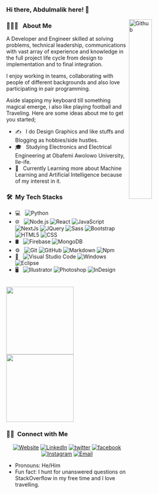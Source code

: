 ### Hi there, Abdulmalik here! 👋

<img width="35%" align="right" alt="Github" src="https://user-images.githubusercontent.com/48678280/88862734-4903af80-d201-11ea-968b-9c939d88a37c.gif" />

<h3> 👨🏻‍💻 &nbsp; About Me </h3>
A Developer and Engineer skilled at solving problems, technical leadership, communications with vast array of experience and knowledge in the full project life cycle from design to implementation and to final integration.

I enjoy working in teams, collaborating with people of different backgrounds and also love participating in pair programming.

Aside slapping my keyboard till something magical emerge, i also like playing football and Traveling. 
Here are some ideas about me to get you started; 

- ✍️ &nbsp; I do Design Graphics and like stuffs and Blogging as hobbies/side hustles.
- 🎓 &nbsp; Studying Electronics and Electrical Engineering at Obafemi Awolowo University, Ile-ife.
- 🌱 &nbsp; Currently Learning more about Machine Learning and Artificial Intelligence because of my interest in it. 

<h3> 🛠 &nbsp;My Tech Stacks</h3>

- 💻 &nbsp;
  ![Python](https://img.shields.io/badge/-Python-333333?style=flat&logo=python)
- 🌐 &nbsp;
  ![Node.js](https://img.shields.io/badge/-Node.js-333333?style=flat&logo=node.js)
  ![React](https://img.shields.io/badge/-React-333333?style=flat&logo=react)
  ![JavaScript](https://img.shields.io/badge/-JavaScript-333333?style=flat&logo=javascript)
  ![NextJs](https://img.shields.io/badge/-Next.js-333333?style=flat&logo=next.js)
  ![JQuery](https://img.shields.io/badge/-Jquery-333333?style=flat&logo=jquery)
  ![Sass](https://img.shields.io/badge/-Sass-333333?style=flat&logo=sass)
  ![Bootstrap](https://img.shields.io/badge/-Bootstrap-333333?style=flat&logo=bootstrap&logoColor=563D7C)
  ![HTML5](https://img.shields.io/badge/-HTML5-333333?style=flat&logo=HTML5)
  ![CSS](https://img.shields.io/badge/-CSS-333333?style=flat&logo=CSS3&logoColor=1572B6)
- 🛢 &nbsp;
  ![Firebase](https://img.shields.io/badge/-Firebase-333333?style=flat-square&logo=firebase)
  ![MongoDB](https://img.shields.io/badge/-MongoDB-333333?style=flat&logo=mongodb)
- ⚙️ &nbsp;
  ![Git](https://img.shields.io/badge/-Git-333333?style=flat&logo=git)
  ![GitHub](https://img.shields.io/badge/-GitHub-333333?style=flat&logo=github)
  ![Markdown](https://img.shields.io/badge/-Markdown-333333?style=flat&logo=markdown)
  ![Npm](https://img.shields.io/badge/-Npm-333333?style=flat&logo=npm)
- 🔧 &nbsp;
  ![Visual Studio Code](https://img.shields.io/badge/-Visual%20Studio%20Code-333333?style=flat&logo=visual-studio-code&logoColor=007ACC)
  ![Windows](http://img.shields.io/badge/-Windows-333333?style=flat&logo=windows&logoColor=ffffff)
  ![Eclipse](https://img.shields.io/badge/-Eclipse-333333?style=flat&logo=eclipse-ide&logoColor=2C2255)
- 🖥 &nbsp;
  ![Illustrator](https://img.shields.io/badge/-Illustrator-333333?style=flat&logo=adobe-illustrator)
  ![Photoshop](https://img.shields.io/badge/-Photoshop-333333?style=flat&logo=adobe-photoshop)
  ![InDesign](https://img.shields.io/badge/-InDesign-333333?style=flat&logo=adobe-indesign)

<br/>

<a href="https://github.com/Adekunle27">
  <img height="180em" src="https://github-readme-stats.vercel.app/api?username=Adekunle27&theme=radical&show_icons=true&count_private=true" />
  <img height="180em" src="https://github-readme-stats.vercel.app/api/top-langs/?username=Adekunle27&theme=radical&layout=compact&count_private=true" />
</a>

<br/>

<h3> 🤝🏻 &nbsp;Connect with Me </h3>

<p align="center">
<a href="https://bit.ly/Malikadekunle"><img alt="Website" src="https://img.shields.io/badge/Website-My Website-blue?style=flat-square&logo=google-chrome"></a>
<a href="https://www.linkedin.com/in/abdulmalik-adekunle"><img alt="LinkedIn" src="https://img.shields.io/badge/LinkedIn-Abdulmalik Adekunle-blue?style=flat-square&logo=linkedin"></a>
<a href="https://twitter.com/Emeritus_Ade"><img alt="twitter" src="https://img.shields.io/badge/Twitter-Emeritus_Ade-blue?style=flat-square&logo=twitter"></a>
<a href="https://facebook.com/malik.azeez.3114935"><img alt="facebook" src="https://img.shields.io/badge/Facebook-Malik Azeez-blue?style=flat-square&logo=facebook"></a>
<a href="https://instagram.com/Emeritus_Ade"><img alt="Instagram" src="https://img.shields.io/badge/Instagram-Emeritus_Ade-blue?style=flat-square&logo=instagram"></a>
<a href="mailto:malikabdulazeez27@gmail.com"><img alt="Email" src="https://img.shields.io/badge/Email-malikabdulazeez27@gmail.com-blue?style=flat-square&logo=gmail"></a></p>

- Pronouns: He/Him
- Fun fact: I hunt for unanswered questions on StackOverflow in my free time and I love travelling.
